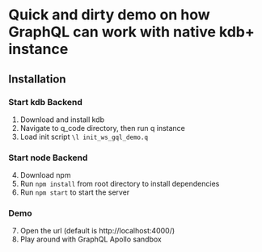 # Quick and dirty demo on how GraphQL can work with native kdb+ instance
## Installation
### Start kdb Backend
1. Download and install kdb
2. Navigate to q_code directory, then run q instance
3. Load init script `\l init_ws_gql_demo.q`

### Start node Backend
4. Download npm
5. Run `npm install` from root directory to install dependencies
6. Run `npm start` to start the server

### Demo
7. Open the url (default is http://localhost:4000/)
8. Play around with GraphQL Apollo sandbox